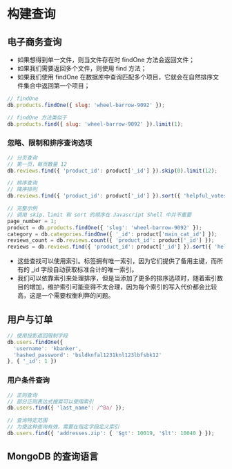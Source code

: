 # 构建查询

## 电子商务查询
- 如果想得到单一文件，则当文件存在时 findOne 方法会返回文件；
- 如果我们需要返回多个文件，则使用 find 方法；
- 如果我们使用 findOne 在数据库中查询匹配多个项目，它就会在自然排序文件集合中返回第一个项目；

```js
// findOne
db.products.findOne({ slug: 'wheel-barrow-9092' });

// findOne 方法类似于
db.products.find({ slug: 'wheel-barrow-9092' }).limit(1);
```

### 忽略、限制和排序查询选项
```js
// 分页查询
// 第一页，每页数量 12
db.reviews.find({ 'product_id': product['_id'] }).skip(0).limit(12);

// 排序查询
// 降序排列
db.reviews.find({ 'product_id': product['_id'] }).sort({ 'helpful_votes': -1 }).limit(12);

// 完整示例
// 调用 skip、limit 和 sort 的顺序在 Javascript Shell 中并不重要
page_number = 1;
product = db.products.findOne({ 'slug': 'wheel-barrow-9092' });
category = db.categories.findOne({ '_id': product['main_cat_id'] });
reviews_count = db.reviews.count({ 'product_id': product['_id'] });
reviews = db.reviews.find({ 'product_id': product['_id'] }).sort({ 'helpful_votes': -1 }).skip((page_number - 1) * 12).limit(12);
```
- 这些查找可以使用索引。标签拥有唯一索引，因为它们提供了备用主键，而所有的 _id 字段自动获取标准合计的唯一索引。
- 我们可以依靠索引来处理排序，但是当添加了更多的排序选项时，随着索引数目的增加，维护索引可能变得不太合理，因为每个索引的写入代价都会比较高，这是一个需要权衡利弊的问题。

## 用户与订单
```js
// 使用投影返回限制字段
db.users.findOne({
  'username': 'kbanker',
  'hashed_password': 'bsldknfal1231knl123lbfsbk12'
}, { '_id': 1 })
```

### 用户条件查询
```js
// 正则查询
// 部分正则表达式搜索可以使用索引
db.users.find({ 'last_name': /^Ba/ });

// 查询特定范围
// 为使这种查询有效，需要在指定字段定义索引
db.users.find({ 'addresses.zip': { '$gt': 10019, '$lt': 10040 } });
```

## MongoDB 的查询语言